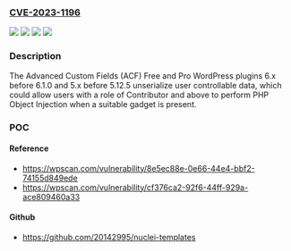### [CVE-2023-1196](https://cve.mitre.org/cgi-bin/cvename.cgi?name=CVE-2023-1196)
![](https://img.shields.io/static/v1?label=Product&message=Advanced%20Custom%20Fields%20(ACF)%20Pro&color=blue)
![](https://img.shields.io/static/v1?label=Product&message=Advanced%20Custom%20Fields%20(ACF)&color=blue)
![](https://img.shields.io/static/v1?label=Version&message=5.0.0%3C%205.12.5%20&color=brighgreen)
![](https://img.shields.io/static/v1?label=Vulnerability&message=CWE-502%20Deserialization%20of%20Untrusted%20Data&color=brighgreen)

### Description

The Advanced Custom Fields (ACF) Free and Pro WordPress plugins 6.x before 6.1.0 and 5.x before 5.12.5 unserialize user controllable data, which could allow users with a role of Contributor and above to perform PHP Object Injection when a suitable gadget is present.

### POC

#### Reference
- https://wpscan.com/vulnerability/8e5ec88e-0e66-44e4-bbf2-74155d849ede
- https://wpscan.com/vulnerability/cf376ca2-92f6-44ff-929a-ace809460a33

#### Github
- https://github.com/20142995/nuclei-templates

